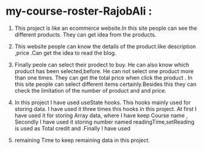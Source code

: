 # my-course-roster-RajobAli :
1. This project is like an ecommerce website.In this site people can see the different products. They can get idea from the products.
2. This website people can know the details of the product.like description ,price .Can get the idea to read the blog.
3. Finally peole can select their prodect to buy. He can also know which product has been selected,before. He can not select one product more than one times. They can get the total price when click the product . In this site people can select different items certainly.Besides this they can check the limitation of the number of  product and and price.

4. In this project I have used useState hooks. This hooks mainly used for storing data. I have used it three times this hooks in this project. At first I have used it for storing  Array data, where I have keep Course name , Secondly I have used it storing number named  readingTime,setReading is used as Total credit and  .Finally I have used
5. remaining Time to keep remaining data in this project.
